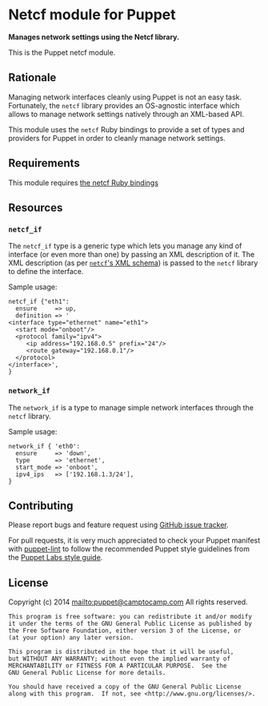 # Netcf module for Puppet

**Manages network settings using the Netcf library.**

This is the Puppet netcf module.


## Rationale

Managing network interfaces cleanly using Puppet is not an easy task. Fortunately, the `netcf` library provides an OS-agnostic interface which allows to manage network settings natively through an XML-based API.

This module uses the `netcf` Ruby bindings to provide a set of types and providers for Puppet in order to cleanly manage network settings.


## Requirements

This module requires [the netcf Ruby bindings](https://github.com/raphink/netcf-ruby)

## Resources

### `netcf_if`

The `netcf_if` type is a generic type which lets you manage any kind of interface (or even more than one) by passing an XML description of it. The XML description (as per [`netcf`'s XML schema](https://git.fedorahosted.org/cgit/netcf.git/tree/tests/interface)) is passed to the `netcf` library to define the interface.

Sample usage:

```puppet
netcf_if {"eth1":
  ensure     => up,
  definition => '
<interface type="ethernet" name="eth1">
  <start mode="onboot"/>
  <protocol family="ipv4">
     <ip address="192.168.0.5" prefix="24"/>
     <route gateway="192.168.0.1"/>
  </protocol>
</interface>',
}
```


### `network_if`

The `network_if` is a type to manage simple network interfaces through the `netcf` library.

Sample usage:

```puppet
network_if { 'eth0':
  ensure     => 'down',
  type       => 'ethernet',
  start_mode => 'onboot',
  ipv4_ips   => ['192.168.1.3/24'],
}
```

## Contributing

Please report bugs and feature request using [GitHub issue
tracker](https://github.com/camptocamp/puppet-netcf/issues).

For pull requests, it is very much appreciated to check your Puppet manifest
with [puppet-lint](https://github.com/camptocamp/puppet-netcf/issues) to follow the recommended Puppet style guidelines from the
[Puppet Labs style guide](http://docs.puppetlabs.com/guides/style_guide.html).

## License

Copyright (c) 2014 <mailto:puppet@camptocamp.com> All rights reserved.

    This program is free software: you can redistribute it and/or modify
    it under the terms of the GNU General Public License as published by
    the Free Software Foundation, either version 3 of the License, or
    (at your option) any later version.

    This program is distributed in the hope that it will be useful,
    but WITHOUT ANY WARRANTY; without even the implied warranty of
    MERCHANTABILITY or FITNESS FOR A PARTICULAR PURPOSE.  See the
    GNU General Public License for more details.

    You should have received a copy of the GNU General Public License
    along with this program.  If not, see <http://www.gnu.org/licenses/>.

